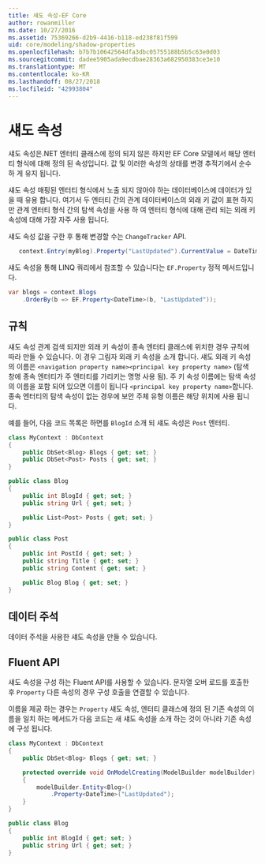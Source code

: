 ```yaml
---
title: 섀도 속성-EF Core
author: rowanmiller
ms.date: 10/27/2016
ms.assetid: 75369266-d2b9-4416-b118-ed238f81f599
uid: core/modeling/shadow-properties
ms.openlocfilehash: b7b7b10642564dfa3dbc05755188b5b5c63e0d03
ms.sourcegitcommit: dadee5905ada9ecdbae28363a682950383ce3e10
ms.translationtype: MT
ms.contentlocale: ko-KR
ms.lasthandoff: 08/27/2018
ms.locfileid: "42993804"
---
```

# <a name="shadow-properties"></a>섀도 속성

섀도 속성은.NET 엔터티 클래스에 정의 되지 않은 하지만 EF Core 모델에서 해당 엔터티 형식에 대해 정의 된 속성입니다. 값 및 이러한 속성의 상태를 변경 추적기에서 순수 하 게 유지 됩니다.

섀도 속성 매핑된 엔터티 형식에서 노출 되지 않아야 하는 데이터베이스에 데이터가 있을 때 유용 합니다. 여기서 두 엔터티 간의 관계 데이터베이스의 외래 키 값이 표현 하지만 관계 엔터티 형식 간의 탐색 속성을 사용 하 여 엔터티 형식에 대해 관리 되는 외래 키 속성에 대해 가장 자주 사용 됩니다.

섀도 속성 값을 구한 후 통해 변경할 수는 `ChangeTracker` API.

``` csharp
   context.Entry(myBlog).Property("LastUpdated").CurrentValue = DateTime.Now;
```

섀도 속성을 통해 LINQ 쿼리에서 참조할 수 있습니다는 `EF.Property` 정적 메서드입니다.

``` csharp
var blogs = context.Blogs
    .OrderBy(b => EF.Property<DateTime>(b, "LastUpdated"));
```

## <a name="conventions"></a>규칙

섀도 속성 관계 검색 되지만 외래 키 속성이 종속 엔터티 클래스에 위치한 경우 규칙에 따라 만들 수 있습니다. 이 경우 그림자 외래 키 속성을 소개 합니다. 섀도 외래 키 속성의 이름은 `<navigation property name><principal key property name>` (탐색 창에 종속 엔터티가 주 엔터티를 가리키는 명명 사용 됨). 주 키 속성 이름에는 탐색 속성의 이름을 포함 되어 있으면 이름이 됩니다 `<principal key property name>`합니다. 종속 엔터티의 탐색 속성이 없는 경우에 보안 주체 유형 이름은 해당 위치에 사용 됩니다.

예를 들어, 다음 코드 목록은 하면를 `BlogId` 소개 되 섀도 속성은 `Post` 엔터티.

<!-- [!code-csharp[Main](samples/core/Modeling/Conventions/Samples/ShadowForeignKey.cs)] -->
``` csharp
class MyContext : DbContext
{
    public DbSet<Blog> Blogs { get; set; }
    public DbSet<Post> Posts { get; set; }
}

public class Blog
{
    public int BlogId { get; set; }
    public string Url { get; set; }

    public List<Post> Posts { get; set; }
}

public class Post
{
    public int PostId { get; set; }
    public string Title { get; set; }
    public string Content { get; set; }

    public Blog Blog { get; set; }
}
```

## <a name="data-annotations"></a>데이터 주석

데이터 주석을 사용한 섀도 속성을 만들 수 있습니다.

## <a name="fluent-api"></a>Fluent API

섀도 속성을 구성 하는 Fluent API를 사용할 수 있습니다. 문자열 오버 로드를 호출한 후 `Property` 다른 속성의 경우 구성 호출을 연결할 수 있습니다.

이름을 제공 하는 경우는 `Property` 섀도 속성, 엔터티 클래스에 정의 된 기존 속성의 이름을 일치 하는 메서드가 다음 코드는 새 섀도 속성을 소개 하는 것이 아니라 기존 속성에 구성 됩니다.

<!-- [!code-csharp[Main](samples/core/Modeling/FluentAPI/Samples/ShadowProperty.cs?highlight=7,8)] -->
``` csharp
class MyContext : DbContext
{
    public DbSet<Blog> Blogs { get; set; }

    protected override void OnModelCreating(ModelBuilder modelBuilder)
    {
        modelBuilder.Entity<Blog>()
            .Property<DateTime>("LastUpdated");
    }
}

public class Blog
{
    public int BlogId { get; set; }
    public string Url { get; set; }
}
```
